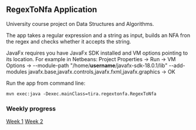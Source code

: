 ## RegexToNfa Application ##

University course project on Data Structures and Algorithms.

The app takes a regular expression and a string as input, builds an NFA fron the regex and checks whether it accepts the string.

JavaFx requires you have JavaFx SDK installed and VM options pointing to its location. For example in Netbeans: Project Properties -> Run ->
VM Options -> --module-path "/home/**username**/javafx-sdk-18.0.1/lib" --add-modules javafx.base,javafx.controls,javafx.fxml,javafx.graphics
-> OK

Run the app from command line:

```
mvn exec:java -Dexec.mainClass=tira.regextonfa.RegexToNfa
```

### Weekly progress ###

[Week 1](https://github.com/solatar/RegexToNfa/blob/master/Documentation/1WeeklyReport.md)
[Week 2](https://github.com/solatar/RegexToNfa/blob/master/Documentation/2WeeklyReport.md)
